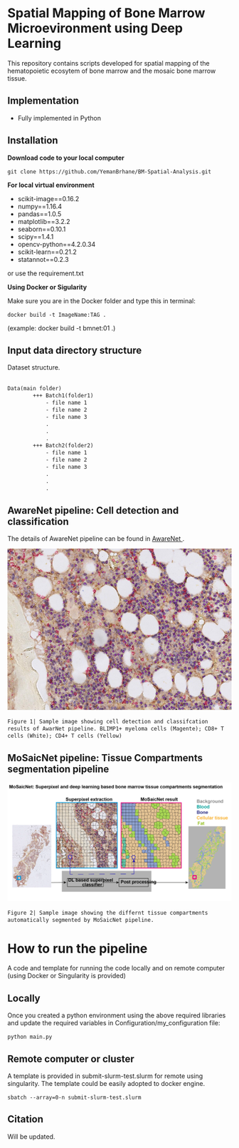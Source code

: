 # Spatial Mapping of Bone Marrow Microevironment using Deep Learning

This repository contains scripts developed for spatial mapping of the hematopoietic ecosytem of bone marrow and 
the mosaic bone marrow tissue.

## Implementation
- Fully implemented in Python


## Installation
**Download code to your local computer**
```
git clone https://github.com/YemanBrhane/BM-Spatial-Analysis.git
```
**For local virtual environment**
- scikit-image==0.16.2
- numpy==1.16.4
- pandas==1.0.5
- matplotlib==3.2.2
- seaborn==0.10.1
- scipy==1.4.1
- opencv-python==4.2.0.34
- scikit-learn==0.21.2
- statannot==0.2.3

or use the requirement.txt

**Using Docker or Sigularity**

Make sure you are in the Docker folder and type this in terminal:
```
docker build -t ImageName:TAG .  
```
(example: docker build -t bmnet:01 .)


## Input data directory structure
Dataset structure.
```

Data(main folder)
		+++ Batch1(folder1)
			- file name 1
			- file name 2
			- file name 3
			.
			.
			.
		+++ Batch2(folder2)
			- file name 1
			- file name 2
			- file name 3
			.
			.
			.
```

## AwareNet pipeline: Cell detection and classification

The details of AwareNet pipeline can be found in <a href="https://github.com/YemanBrhane/AwareNet"> AwareNet </a>.

![AwareNet output sample image](Images/cd_cc.png)
```
Figure 1| Sample image showing cell detection and classifcation results of AwarNet pipeline. BLIMP1+ myeloma cells (Magente); CD8+ T cells (White); CD4+ T cells (Yellow)
```

## MoSaicNet pipeline: Tissue Compartments segmentation pipeline
![MoSaicNet output sample image](Images/MoSaicNet.png)
```
Figure 2| Sample image showing the differnt tissue compartments automatically segmented by MoSaicNet pipeline. 
```

# How to run the pipeline
A code and template for running the code locally and on remote computer (using Docker or Singularity is provided)

## Locally
Once you created a python environment using the above required libraries and update the required variables in Configuration/my_configuration file:
```
python main.py
```
## Remote computer or cluster
A template is provided in submit-slurm-test.slurm for remote using singularity. The template could be easily adopted to docker engine.
```
sbatch --array=0-n submit-slurm-test.slurm
```

## Citation

Will be updated.